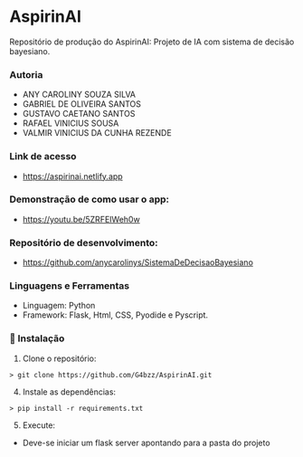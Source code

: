 # AspirinAI

Repositório de produção do AspirinAI: Projeto de IA com sistema de decisão bayesiano.

### Autoria
* ANY CAROLINY SOUZA SILVA
* GABRIEL DE OLIVEIRA SANTOS
* GUSTAVO CAETANO SANTOS
* RAFAEL VINICIUS SOUSA
* VALMIR VINICIUS DA CUNHA REZENDE 

### Link de acesso
- https://aspirinai.netlify.app

### Demonstração de como usar o app:
- https://youtu.be/5ZRFEIWeh0w

### Repositório de desenvolvimento:
- https://github.com/anycarolinys/SistemaDeDecisaoBayesiano

### Linguagens e Ferramentas

* Linguagem: Python
* Framework: Flask, Html, CSS, Pyodide e Pyscript.

### 🔧 Instalação

1. Clone o repositório:
```
> git clone https://github.com/G4bzz/AspirinAI.git
```

4. Instale as dependências:
```
> pip install -r requirements.txt
```

5. Execute:
- Deve-se iniciar um flask server apontando para a pasta do projeto
